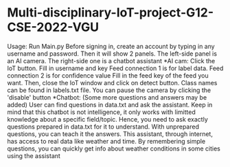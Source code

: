 # Multi-disciplinary-IoT-project-G12-CSE-2022-VGU
Usage:
Run Main.py
Before signing in, create an account by typing in any username and password. Then it will show 2 panels. The left-side panel is an AI camera. The right-side one is a chatbot assistant
*AI cam:
Click the IoT button. Fill in username and key
Feed connection 1 is for label data.
Feed connection 2 is for confidence value
Fill in the feed key of the feed you want. Then, close the IoT window and click on detect button. Class names can be found in labels.txt file. You can pause the camera by clicking the 'disable' button
*Chatbot: (Some more questions and answers may be added)
User can find questions in data.txt and ask the assistant. Keep in mind that this chatbot is not intelligence, it only works with limitted knowledge about a specific field/topic. Hence, you need to ask exactly questions prepared in data.txt for it to understand. With unprepared questions, you can teach it the answers. This assistant, through internet, has access to real data like weather and time. By remembering simple questions, you can quickly get info about weather conditions in some cities using the assistant
